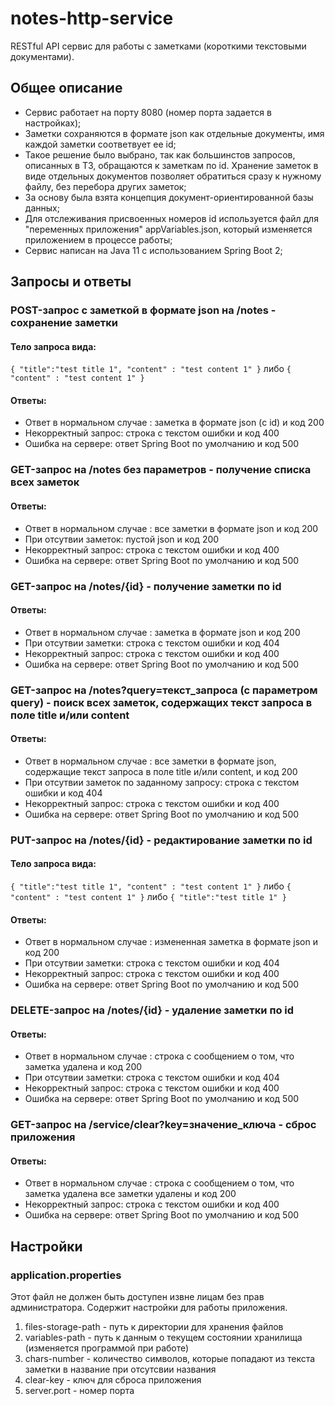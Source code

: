 # notes-http-service
RESTful API сервис для работы с заметками (короткими текстовыми документами).

## Общее описание
* Сервис работает на порту 8080 (номер порта задается в настройках);
* Заметки сохраняются в формате json как отдельные документы, имя каждой заметки соответвует ее id; 
* Такое решение было выбрано, так как большинстов запросов, описанных в ТЗ, обращаются к заметкам по id. 
  Хранение заметок в виде отдельных документов позволяет обратиться сразу к нужному файлу, без перебора других заметок;
* За основу была взята концепция документ-ориентированной базы данных;
* Для отслеживания присвоенных номеров id используется файл для "переменных приложения" appVariables.json, который изменяется приложением в процессе работы;
* Сервис написан на Java 11 с использованием Spring Boot 2;

## Запросы и ответы
### POST-запрос c заметкой в формате json на /notes - сохранение заметки
#### Тело запроса вида:
`{
   "title":"test title 1",
   "content" : "test content 1"
     }`
   либо
`{
   "content" : "test content 1"
   }`
#### Ответы:
* Ответ в нормальном случае : заметка в формате json (с id) и код 200
* Некорректный запрос: строка с текстом ошибки и код 400
* Ошибка на сервере: ответ Spring Boot по умолчанию и код 500

### GET-запрос на /notes без параметров - получение списка всех заметок
#### Ответы:
* Ответ в нормальном случае : все заметки в формате json и код 200
* При отсутвии заметок: пустой json и код 200 
* Некорректный запрос: строка с текстом ошибки и код 400
* Ошибка на сервере: ответ Spring Boot по умолчанию и код 500

### GET-запрос на /notes/{id} - получение заметки по id
#### Ответы:
* Ответ в нормальном случае : заметка в формате json и код 200
* При отсутвии заметки: строка с текстом ошибки и код 404
* Некорректный запрос: строка с текстом ошибки и код 400
* Ошибка на сервере: ответ Spring Boot по умолчанию и код 500

### GET-запрос на /notes?query=текст_запроса (с параметром query) - поиск всех заметок, содержащих текст запроса в поле title и/или content
#### Ответы:
* Ответ в нормальном случае : все заметки в формате json, содержащие текст запроса в поле title и/или content, и код 200
* При отсутвии заметок по заданному запросу: строка с текстом ошибки и код 404
* Некорректный запрос: строка с текстом ошибки и код 400
* Ошибка на сервере: ответ Spring Boot по умолчанию и код 500

### PUT-запрос на /notes/{id} - редактирование заметки по id
#### Тело запроса вида:
`{
"title":"test title 1",
"content" : "test content 1"
}`
либо
`{
"content" : "test content 1"
}`
либо
`{
"title":"test title 1"
}`

#### Ответы:
* Ответ в нормальном случае : измененная заметка в формате json и код 200
* При отсутвии заметки: строка с текстом ошибки и код 404
* Некорректный запрос: строка с текстом ошибки и код 400
* Ошибка на сервере: ответ Spring Boot по умолчанию и код 500

### DELETE-запрос на /notes/{id} - удаление заметки по id
#### Ответы:
* Ответ в нормальном случае : строка с сообщением о том, что заметка удалена и код 200
* При отсутвии заметки: строка с текстом ошибки и код 404
* Некорректный запрос: строка с текстом ошибки и код 400
* Ошибка на сервере: ответ Spring Boot по умолчанию и код 500

### GET-запрос на /service/clear?key=значение_ключа - сброс приложения
#### Ответы:
* Ответ в нормальном случае : строка с сообщением о том, что заметка удалена все заметки удалены и код 200
* Некорректный запрос: строка с текстом ошибки и код 400
* Ошибка на сервере: ответ Spring Boot по умолчанию и код 500


## Настройки
### application.properties
Этот файл не должен быть доступен извне лицам без прав администратора.
Содержит настройки для работы приложения.

1. files-storage-path - путь к директории для хранения файлов 
2. variables-path - путь к данным о текущем состоянии хранилища (изменяется программой при работе) 
3. chars-number - количество символов, которые попадают из текста заметки в название при отсутсвии названия
4. clear-key - ключ для сброса приложения
5. server.port - номер порта
